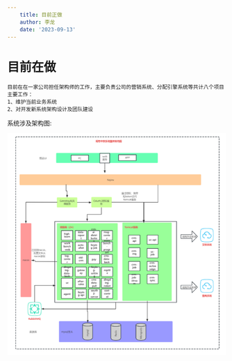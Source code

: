```yaml
---
    title: 目前正做
    author: 李龙
    date: '2023-09-13'
---
```

# 目前在做
 ```
 目前在在一家公司担任架构师的工作，主要负责公司的营销系统、分配引擎系统等共计八个项目
 主要工作：
 1、维护当前业务系统
 2、对开发新系统架构设计及团队建设
```
系统涉及架构图:

![image/img.png](./image/img.png)
